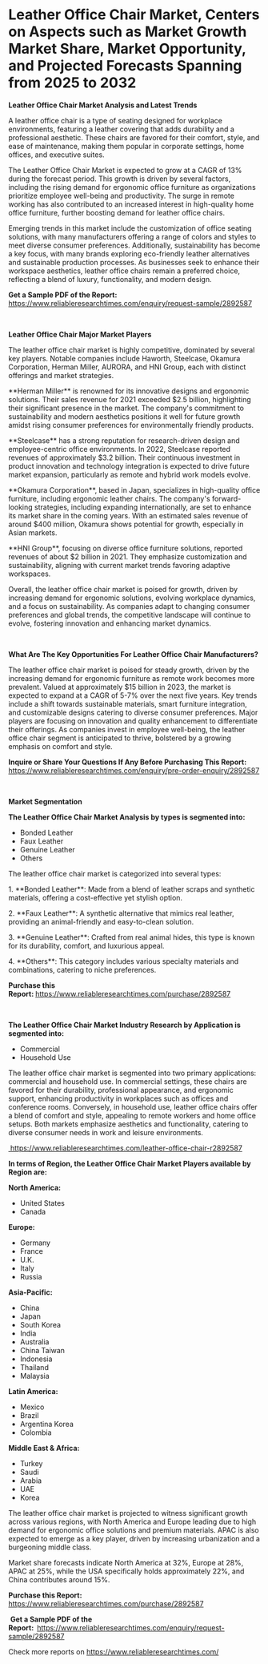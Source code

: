 <p><h1>Leather Office Chair Market, Centers on Aspects such as Market Growth Market Share, Market Opportunity, and Projected Forecasts Spanning from 2025 to 2032</h1></p><p><strong>Leather Office Chair Market Analysis and Latest Trends</strong></p>
<p><p>A leather office chair is a type of seating designed for workplace environments, featuring a leather covering that adds durability and a professional aesthetic. These chairs are favored for their comfort, style, and ease of maintenance, making them popular in corporate settings, home offices, and executive suites.</p><p>The Leather Office Chair Market is expected to grow at a CAGR of 13% during the forecast period. This growth is driven by several factors, including the rising demand for ergonomic office furniture as organizations prioritize employee well-being and productivity. The surge in remote working has also contributed to an increased interest in high-quality home office furniture, further boosting demand for leather office chairs.</p><p>Emerging trends in this market include the customization of office seating solutions, with many manufacturers offering a range of colors and styles to meet diverse consumer preferences. Additionally, sustainability has become a key focus, with many brands exploring eco-friendly leather alternatives and sustainable production processes. As businesses seek to enhance their workspace aesthetics, leather office chairs remain a preferred choice, reflecting a blend of luxury, functionality, and modern design.</p></p>
<p><strong>Get a Sample PDF of the Report:&nbsp;</strong> <a href="https://www.reliableresearchtimes.com/enquiry/request-sample/2892587?utm_campaign=2210&utm_medium=2&utm_source=Github&utm_content=ia&utm_term=15032025&utm_id=leather-office-chair">https://www.reliableresearchtimes.com/enquiry/request-sample/2892587</a></p>
<p>&nbsp;</p>
<p><strong>Leather Office Chair Major Market Players</strong></p>
<p><p>The leather office chair market is highly competitive, dominated by several key players. Notable companies include Haworth, Steelcase, Okamura Corporation, Herman Miller, AURORA, and HNI Group, each with distinct offerings and market strategies.</p><p>**Herman Miller** is renowned for its innovative designs and ergonomic solutions. Their sales revenue for 2021 exceeded $2.5 billion, highlighting their significant presence in the market. The company's commitment to sustainability and modern aesthetics positions it well for future growth amidst rising consumer preferences for environmentally friendly products.</p><p>**Steelcase** has a strong reputation for research-driven design and employee-centric office environments. In 2022, Steelcase reported revenues of approximately $3.2 billion. Their continuous investment in product innovation and technology integration is expected to drive future market expansion, particularly as remote and hybrid work models evolve.</p><p>**Okamura Corporation**, based in Japan, specializes in high-quality office furniture, including ergonomic leather chairs. The company's forward-looking strategies, including expanding internationally, are set to enhance its market share in the coming years. With an estimated sales revenue of around $400 million, Okamura shows potential for growth, especially in Asian markets.</p><p>**HNI Group**, focusing on diverse office furniture solutions, reported revenues of about $2 billion in 2021. They emphasize customization and sustainability, aligning with current market trends favoring adaptive workspaces.</p><p>Overall, the leather office chair market is poised for growth, driven by increasing demand for ergonomic solutions, evolving workplace dynamics, and a focus on sustainability. As companies adapt to changing consumer preferences and global trends, the competitive landscape will continue to evolve, fostering innovation and enhancing market dynamics.</p></p>
<p>&nbsp;</p>
<p><strong>What Are The Key Opportunities For Leather Office Chair Manufacturers?</strong></p>
<p><p>The leather office chair market is poised for steady growth, driven by the increasing demand for ergonomic furniture as remote work becomes more prevalent. Valued at approximately $15 billion in 2023, the market is expected to expand at a CAGR of 5-7% over the next five years. Key trends include a shift towards sustainable materials, smart furniture integration, and customizable designs catering to diverse consumer preferences. Major players are focusing on innovation and quality enhancement to differentiate their offerings. As companies invest in employee well-being, the leather office chair segment is anticipated to thrive, bolstered by a growing emphasis on comfort and style.</p></p>
<p><strong>Inquire or Share Your Questions If Any Before Purchasing This Report:</strong> <a href="https://www.reliableresearchtimes.com/enquiry/pre-order-enquiry/2892587?utm_campaign=2210&utm_medium=2&utm_source=Github&utm_content=ia&utm_term=15032025&utm_id=leather-office-chair">https://www.reliableresearchtimes.com/enquiry/pre-order-enquiry/2892587</a></p>
<p>&nbsp;</p>
<p><strong>Market Segmentation</strong></p>
<p><strong>The Leather Office Chair Market Analysis by types is segmented into:</strong></p>
<p><ul><li>Bonded Leather</li><li>Faux Leather</li><li>Genuine Leather</li><li>Others</li></ul></p>
<p><p>The leather office chair market is categorized into several types: </p><p>1. **Bonded Leather**: Made from a blend of leather scraps and synthetic materials, offering a cost-effective yet stylish option.</p><p>2. **Faux Leather**: A synthetic alternative that mimics real leather, providing an animal-friendly and easy-to-clean solution.</p><p>3. **Genuine Leather**: Crafted from real animal hides, this type is known for its durability, comfort, and luxurious appeal.</p><p>4. **Others**: This category includes various specialty materials and combinations, catering to niche preferences.</p></p>
<p><strong>Purchase this Report:&nbsp;</strong><a href="https://www.reliableresearchtimes.com/purchase/2892587?utm_campaign=2210&utm_medium=2&utm_source=Github&utm_content=ia&utm_term=15032025&utm_id=leather-office-chair">https://www.reliableresearchtimes.com/purchase/2892587</a></p>
<p>&nbsp;</p>
<p><strong>The Leather Office Chair Market Industry Research by Application is segmented into:</strong></p>
<p><ul><li>Commercial</li><li>Household Use</li></ul></p>
<p><p>The leather office chair market is segmented into two primary applications: commercial and household use. In commercial settings, these chairs are favored for their durability, professional appearance, and ergonomic support, enhancing productivity in workplaces such as offices and conference rooms. Conversely, in household use, leather office chairs offer a blend of comfort and style, appealing to remote workers and home office setups. Both markets emphasize aesthetics and functionality, catering to diverse consumer needs in work and leisure environments.</p></p>
<p><a href="https://www.reliableresearchtimes.com/leather-office-chair-r2892587?utm_campaign=2210&utm_medium=2&utm_source=Github&utm_content=ia&utm_term=15032025&utm_id=leather-office-chair">&nbsp;https://www.reliableresearchtimes.com/leather-office-chair-r2892587</a></p>
<p><strong>In terms of Region, the Leather Office Chair Market Players available by Region are:</strong></p>
<p>
    <p> <strong> North America: </strong>
        <ul>
            <li>United States</li>
            <li>Canada</li>
        </ul>
        </p> 
    <p> <strong> Europe: </strong>
        <ul>
            <li>Germany</li>
            <li>France</li>
            <li>U.K.</li>
            <li>Italy</li>
            <li>Russia</li>
        </ul>
        </p> 
    <p> <strong> Asia-Pacific: </strong>
        <ul>
            <li>China</li>
            <li>Japan</li>
            <li>South Korea</li>
            <li>India</li>
            <li>Australia</li>
            <li>China Taiwan</li>
            <li>Indonesia</li>
            <li>Thailand</li>
            <li>Malaysia</li>
        </ul>
        </p> 
    <p> <strong> Latin America: </strong>
        <ul>
            <li>Mexico</li>
            <li>Brazil</li>
            <li>Argentina Korea</li>
            <li>Colombia</li>
        </ul>
        </p> 
    <p> <strong> Middle East & Africa: </strong>
        <ul>
            <li>Turkey</li>
            <li>Saudi</li>
            <li>Arabia</li>
            <li>UAE</li>
            <li>Korea</li>
        </ul>
    </p>
    </p>
<p><p>The leather office chair market is projected to witness significant growth across various regions, with North America and Europe leading due to high demand for ergonomic office solutions and premium materials. APAC is also expected to emerge as a key player, driven by increasing urbanization and a burgeoning middle class. </p><p>Market share forecasts indicate North America at 32%, Europe at 28%, APAC at 25%, while the USA specifically holds approximately 22%, and China contributes around 15%.</p></p>
<p><strong>Purchase this Report: </strong><a href="https://www.reliableresearchtimes.com/purchase/2892587?utm_campaign=2210&utm_medium=2&utm_source=Github&utm_content=ia&utm_term=15032025&utm_id=leather-office-chair">https://www.reliableresearchtimes.com/purchase/2892587</a></p>
<p>&nbsp;<strong>Get a Sample PDF of the Report:&nbsp;&nbsp;</strong><a href="https://www.reliableresearchtimes.com/enquiry/request-sample/2892587?utm_campaign=2210&utm_medium=2&utm_source=Github&utm_content=ia&utm_term=15032025&utm_id=leather-office-chair">https://www.reliableresearchtimes.com/enquiry/request-sample/2892587</a></p>
<p><strong></strong></p>
<p>Check more reports on <a href="https://www.reliableresearchtimes.com/?utm_campaign=2210&utm_medium=2&utm_source=Github&utm_content=ia&utm_term=15032025&utm_id=leather-office-chair">https://www.reliableresearchtimes.com/</a></p>